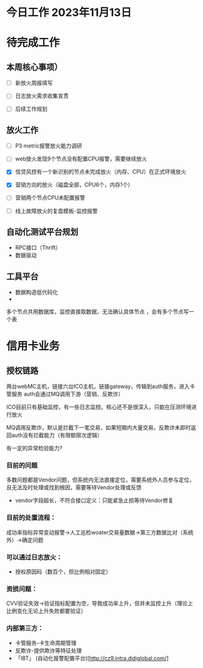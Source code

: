 # 今日工作 2023年11月13日
 
# 待完成工作

## 本周核心事项）
- [ ] 新放火周报填写
- [ ] 日志放火需求收集宣贯
- [ ] 后续工作规划


## 放火工作
- [ ] P3 metric报警放火能力调研
- [ ] web放火发现9个节点没有配置CPU报警，需要继续放火
- [x] 信贷风控有一个新识别的节点未完成放火（内存、CPU）在正式环境放火
- [x] 营销方向的放火（磁盘全部，CPU6个，内存1个）
- [ ] 营销两个节点CPU未配置报警
- [ ] 线上故障放火的复盘模板-监控报警




## 自动化测试平台规划
- RPC接口（Thrift）
- 数据驱动

## 工具平台
- 数据构造低代码化
- 



多个节点共用数据库，监控直接取数据，无法确认具体节点 ，会有多个节点写一个表


# 信用卡业务
## 授权链路
两台webMC主机，链接六台ICO主机，链接gateway，传输到auth服务，进入卡管服务
auth会通过MQ调用下游（营销、反欺诈）


ICO目前只有基础监控，有一些日志监控。核心还不是很深入，只能在压测环境进行放火

MQ调用反欺诈，默认是拦截下一笔交易，如果短期内大量交易，反欺诈未即时返回auth没有拦截能力（有限额限次逻辑）

有一定的异常检验能力?

### 目前的问题
多数问题都是Vendor问题，但系统内无法直接定位，需要系统外人员参与定位，且无法及时处理或找到根因，需要等待Vendor处理或反馈
- vendor字段超长，不符合接口定义：只能紧急止损等待Vendor修复

### 目前的处置流程：
成功率指标异常变动报警→人工巡检woater交易量数据→第三方数据比对（系统外）→确定问题

### 可以通过日志放火：
- 授权原因码（数百个，但比例相对固定）


### 资损问题：
CVV验证失效→验证指标配置为空，导致成功率上升，但并未监控上升（理论上比例变化无论上升失败都要验证）

### 内部第三方：
- 卡管服务-卡生命周期管理
- 反欺诈-提供欺诈等特征处理
- 「IBT」 (自动化报警配置平台)[http://cz9.intra.didiglobal.com/]

